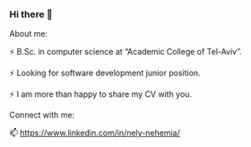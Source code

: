 ### Hi there 👋


About me:

⚡ B.Sc. in computer science at “Academic College of Tel-Aviv”.

⚡ Looking for software development junior position.

⚡ I am more than happy to share my CV with you.




Connect with me:

📫 https://www.linkedin.com/in/nely-nehemia/




<!--
**Nelynehemia/Nelynehemia** is a ✨ _special_ ✨ repository because its `README.md` (this file) appears on your GitHub profile.

Here are some ideas to get you started:

- 🔭 I’m currently working on ...
- 🌱 I’m currently learning ...
- 👯 I’m looking to collaborate on ...
- 🤔 I’m looking for help with ...
- 💬 Ask me about ...
- 📫 How to reach me: ...
- 😄 Pronouns: ...
- ⚡ Fun fact: ...
-->
